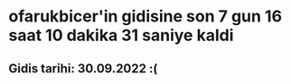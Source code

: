 # ofarukbicer'in gidisine son 7 gun 16 saat 10 dakika 31 saniye kaldi

## Gidis tarihi: 30.09.2022 :(